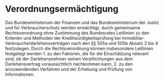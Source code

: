 # Verordnungsermächtigung

Das Bundesministerium der Finanzen und das Bundesministerium der Justiz und für Verbraucherschutz werden ermächtigt, durch gemeinsame Rechtsverordnung ohne Zustimmung des Bundesrates Leitlinien zu den Kriterien und Methoden der Kreditwürdigkeitsprüfung bei Immobiliar-Verbraucherdarlehensverträgen nach den §§ 505a und 505b Absatz 2 bis 4 festzulegen. Durch die Rechtsverordnung können insbesondere Leitlinien festgelegt werden  1.
 zu den Faktoren, die für die Einschätzung relevant sind, ob der Darlehensnehmer seinen Verpflichtungen aus dem Darlehensvertrag voraussichtlich nachkommen kann,
 2.
 zu den anzuwendenden Verfahren und der Erhebung und Prüfung von Informationen.
 

